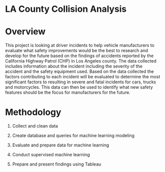 # LA County Collision Analysis

# Overview

This project is looking at driver incidents to help vehicle manufacturers to evaluate what safety improvements would be the best to research and develop for the future based on the findings of accidents reported by the California Highway Patrol (CHP) in Los Angeles county.  The data collected includes information about the incident including the severity of the accident and the safety equipment used.  Based on the data collected the factors contributing to each incident will be evaluated to determine the most significant factors to resulting in severe and fatal incidents for cars, trucks and motorcycles.  This data can then be used to identify what new safety features should be the focus for manufacturers for the future.  

# Methodology

1. Collect and clean data

2. Create database and queries for machine learning modeling

3. Evaluate and prepare data for machine learning

4. Conduct supervised machine learning 

5. Prepare and present findings using Tableau


